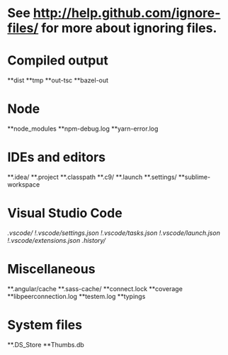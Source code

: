 # See http://help.github.com/ignore-files/ for more about ignoring files.

# Compiled output
**dist
**tmp
**out-tsc
**bazel-out

# Node
**node_modules
**npm-debug.log
**yarn-error.log

# IDEs and editors
**.idea/
**.project
**.classpath
**.c9/
**.launch
**.settings/
**sublime-workspace

# Visual Studio Code
**.vscode/*
!.vscode/settings.json
!.vscode/tasks.json
!.vscode/launch.json
!.vscode/extensions.json
.history/*

# Miscellaneous
**.angular/cache
**.sass-cache/
**connect.lock
**coverage
**libpeerconnection.log
**testem.log
**typings

# System files
**.DS_Store
**Thumbs.db
